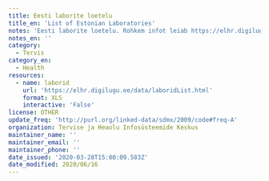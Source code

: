 ```yaml
---
title: Eesti laborite loetelu
title_en: 'List of Estonian Laboratories'
notes: 'Eesti laborite loetelu. Rohkem infot leiab https://elhr.digilugu.ee/.'
notes_en: ''
category:
  - Tervis
category_en:
  - Health
resources:
  - name: laborid
    url: 'https://elhr.digilugu.ee/data/laboridList.html'
    format: XLS
    interactive: 'False'
license: OTHER
update_freq: 'http://purl.org/linked-data/sdmx/2009/code#freq-A'
organization: Tervise ja Heaolu Infosüsteemide Keskus
maintainer_name: ''
maintainer_email: ''
maintainer_phone: ''
date_issued: '2020-03-28T15:00:09.583Z'
date_modified: 2020/06/16
---
```

